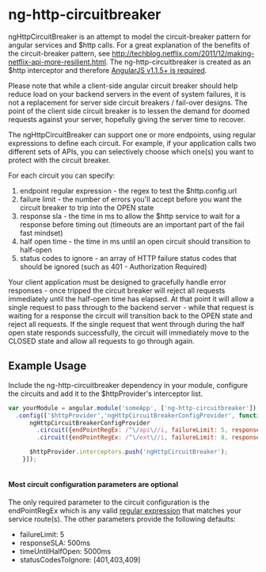ng-http-circuitbreaker
======================

ngHttpCircuitBreaker is an attempt to model the circuit-breaker pattern for angular services and $http calls. For a great explanation of the benefits of the circuit-breaker pattern, see http://techblog.netflix.com/2011/12/making-netflix-api-more-resilient.html. The ng-http-circuitbreaker
is created as an $http interceptor and therefore [AngularJS v1.1.5+ is required](http://angularjs.org/).
 
Please note that while a client-side angular circuit breaker should help reduce load on your backend servers in the event of system failures, it is not a replacement for server side circuit breakers / fail-over designs. The point of the client side circuit breaker is to lessen the demand for doomed requests against your server, hopefully giving the server time to recover.
 
The ngHttpCircuitBreaker can support one or more endpoints, using regular expressions to define each circuit. For example, if your application calls two different sets of APIs, you can selectively choose which one(s) you want to protect with the circuit breaker.

For each circuit you can specify:

1. endpoint regular expression - the regex to test the $http.config.url
2. failure limit - the number of errors you'll accept before you want the circuit breaker to trip into the OPEN state
3. response sla - the time in ms to allow the $http service to wait for a response before timing out (timeouts are an important part of the fail fast mindset)
4. half open time - the time in ms until an open circuit should transition to half-open
5. status codes to ignore - an array of HTTP failure status codes that should be ignored (such as 401 - Authorization Required)

Your client application must be designed to gracefully handle error responses - once tripped the circuit breaker will reject all requests immediately until the half-open time has elapsed. At that point it will allow a single request to pass through to the backend server - while that request is waiting for a response the circuit will transition back to the OPEN state and reject all requests. If the single request that went through during the half open state responds successfully, the circuit will immediately move to the CLOSED state and allow all requests to go through again.

## Example Usage

Include the ng-http-circuitbreaker dependency in your module, configure the circuits and add it to the $httpProvider's interceptor list.
```javascript
var yourModule = angular.module('someApp', ['ng-http-circuitbreaker'])
  .config(['$httpProvider','ngHttpCircuitBreakerConfigProvider', function($httpProvider, ngHttpCircuitBreakerConfigProvider) {
      ngHttpCircuitBreakerConfigProvider
        .circuit({endPointRegEx: /^\/api\//i, failureLimit: 5, responseSLA: 500, timeUntilHalfOpen: 5000, statusCodesToIgnore: [401,403,409]})
        .circuit({endPointRegEx: /^\/ext\//i, failureLimit: 8, responseSLA: 750, timeUntilHalfOpen: 5000, statusCodesToIgnore: [401]});

      $httpProvider.interceptors.push('ngHttpCircuitBreaker');
    }]);
                          
```

#### Most circuit configuration parameters are optional
The only required parameter to the circuit configuration is the endPointRegEx which is any valid [regular expression](https://developer.mozilla.org/en-US/docs/Web/JavaScript/Guide/Regular_Expressions) that matches your service route(s). The other parameters provide the following defaults:

* failureLimit: 5
* responseSLA: 500ms
* timeUntilHalfOpen: 5000ms
* statusCodesToIgnore: [401,403,409]
 
